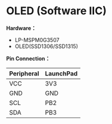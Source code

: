 # OLED (Software IIC)

**Hardware：**

- LP-MSPM0G3507
- OLED(SSD1306/SSD1315)

**Pin Connection：**

| Peripheral | LaunchPad |
| ---------- | --------- |
| VCC        | 3V3       |
| GND        | GND       |
| SCL        | PB2       |
| SDA        | PB3       |

